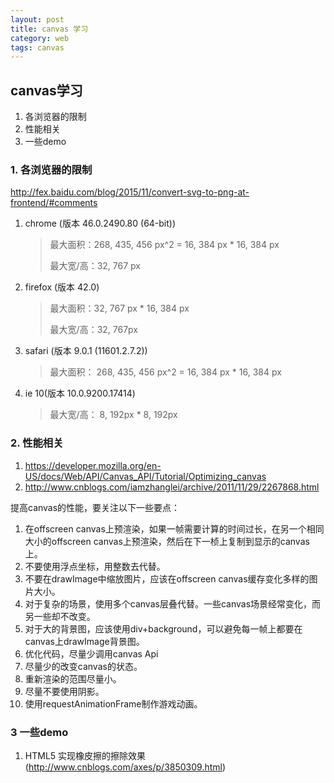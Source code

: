 ```yaml
---
layout: post
title: canvas 学习
category: web
tags: canvas
---
```


## canvas学习
1. 各浏览器的限制
2. 性能相关
3. 一些demo

### 1. 各浏览器的限制
<http://fex.baidu.com/blog/2015/11/convert-svg-to-png-at-frontend/#comments>

1. chrome (版本 46.0.2490.80 (64-bit))
	> 最大面积：268, 435, 456 px^2 = 16, 384 px * 16, 384 px
	>
	> 最大宽/高：32, 767 px
2. firefox (版本 42.0)
	> 最大面积：32, 767 px * 16, 384 px
	>
	> 最大宽/高：32, 767px
3. safari (版本 9.0.1 (11601.2.7.2))
	> 最大面积： 268, 435, 456 px^2 = 16, 384 px * 16, 384 px
4. ie 10(版本 10.0.9200.17414)
	> 最大宽/高： 8, 192px * 8, 192px

<!-- more -->

### 2. 性能相关
1. <https://developer.mozilla.org/en-US/docs/Web/API/Canvas_API/Tutorial/Optimizing_canvas>
2. <http://www.cnblogs.com/iamzhanglei/archive/2011/11/29/2267868.html>

提高canvas的性能，要关注以下一些要点：

1. 在offscreen canvas上预渲染，如果一帧需要计算的时间过长，在另一个相同大小的offscreen canvas上预渲染，然后在下一桢上复制到显示的canvas上。
2. 不要使用浮点坐标，用整数去代替。
3. 不要在drawImage中缩放图片，应该在offscreen canvas缓存变化多样的图片大小。
4. 对于复杂的场景，使用多个canvas层叠代替。一些canvas场景经常变化，而另一些却不改变。
5. 对于大的背景图，应该使用div+background，可以避免每一帧上都要在canvas上drawImage背景图。
6. 优化代码，尽量少调用canvas Api
7. 尽量少的改变canvas的状态。
8. 重新渲染的范围尽量小。
9. 尽量不要使用阴影。
10. 使用requestAnimationFrame制作游戏动画。

### 3  一些demo

1. HTML5 实现橡皮擦的擦除效果(<http://www.cnblogs.com/axes/p/3850309.html>)
